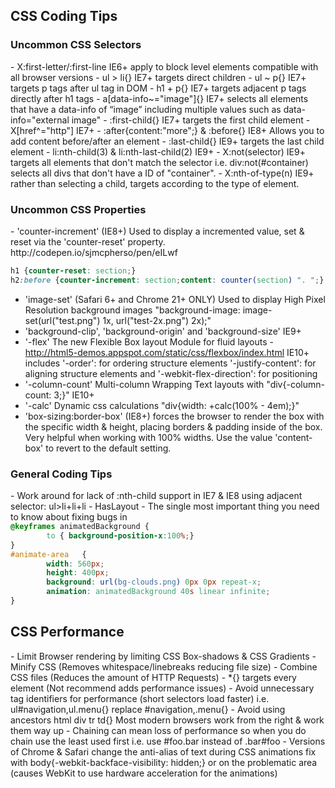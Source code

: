 <h2>CSS Coding Tips</h2>

<h3>Uncommon CSS Selectors</h3>
 - X:first-letter/:first-line IE6+ apply to block level elements compatible with all browser versions
 - ul > li{} IE7+ targets direct children
 - ul ~ p{} IE7+ targets p tags after ul tag in DOM
 - h1 + p{} IE7+ targets adjacent p tags directly after h1 tags
 - a[data-info~="image"]{} IE7+ selects all elements that have a data-info of “image” including multiple values such as  data-info="external image"
 - :first-child{} IE7+ targets the first child element
 - X[href^="http"] IE7+
 - :after{content:"more";} & :before{} IE8+ Allows you to add content before/after an element
 - :last-child{} IE9+ targets the last child element
 - li:nth-child(3) & li:nth-last-child(2) IE9+ 
 - X:not(selector) IE9+ targets all elements that don't match the selector i.e. div:not(#container) selects all divs that don't have a ID of "container".
 - X:nth-of-type(n) IE9+ rather than selecting a child, targets according to the type of element.

<h3>Uncommon CSS Properties</h3>
 - 'counter-increment' (IE8+) Used to display a incremented value, set & reset via the 'counter-reset' property. http://codepen.io/sjmcpherso/pen/eILwf

```CSS
h1 {counter-reset: section;}
h2:before {counter-increment: section;content: counter(section) ". ";}
```

 - 'image-set' (Safari 6+ and Chrome 21+ ONLY) Used to display High Pixel Resolution background images "background-image: image-set(url("test.png") 1x, url("test-2x.png") 2x);"
 - 'background-clip', 'background-origin' and 'background-size' IE9+
 - '-flex' The new Flexible Box layout Module for fluid layouts - http://html5-demos.appspot.com/static/css/flexbox/index.html IE10+ includes '-order': for ordering structure elements '-justify-content': for aligning structure elements and '-webkit-flex-direction': for positioning 
 - '-column-count' Multi-column Wrapping Text layouts with "div{-column-count: 3;}" IE10+
 - '-calc' Dynamic css calculations "div{width: +calc(100% - 4em);}"
 - 'box-sizing:border-box' (IE8+) forces the browser to render the box with the specific width & height, placing borders & padding inside of the box. Very helpful when working with 100% widths. Use the value 'content-box' to revert to the default setting.

<h3>General Coding Tips</h3>
 - Work around for lack of :nth-child support in IE7 & IE8 using adjacent selector: ul>li+li+li
 - HasLayout - The single most important thing you need to know about fixing bugs in <IE8, Giving an element "Layout" will fix 99% of IE rendering bugs, as if by magic. The other 1% will most likely be related to position: relative; or floats. Use "zoom: 1" as a trigger for whatever IE versions need it. Eg .ie6 #myElement, .ie7 #myElement { zoom: 1 }
 - If you're floating an inline element, it's treated as block, so no need to include "display:block" in your stylesheet.
 - Avoid using IDs as they decrease portability
 - Backgrounds can be animated with @Keyframes and CSS Animations:

```CSS
@keyframes animatedBackground {
        to { background-position-x:100%;}
}
#animate-area	{ 
        width: 560px; 
        height: 400px; 
        background: url(bg-clouds.png) 0px 0px repeat-x;
        animation: animatedBackground 40s linear infinite;
}
```

<h2>CSS Performance</h2>
 - Limit Browser rendering by limiting CSS Box-shadows & CSS Gradients
 - Minify CSS (Removes whitespace/linebreaks reducing file size)
 - Combine CSS files (Reduces the amount of HTTP Requests)
 - *{} targets every element (Not recommend adds performance issues)
 - Avoid unnecessary tag identifiers for performance (short selectors load faster) i.e. ul#navigation,ul.menu{} replace #navigation,.menu{}
 - Avoid using ancestors html div tr td{} Most modern browsers work from the right & work them way up
 - Chaining can mean loss of performance so when you do chain use the least used first i.e. use #foo.bar instead of .bar#foo
 - Versions of Chrome & Safari change the anti-alias of text during CSS animations fix with body{-webkit-backface-visibility: hidden;} or on the problematic area (causes WebKit to use hardware acceleration for the animations)

